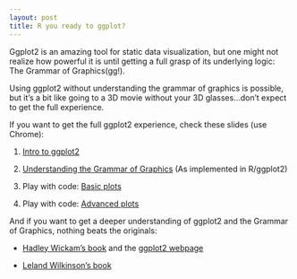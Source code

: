 ```yaml
---
layout: post
title: R you ready to ggplot?
---
```


Ggplot2 is an amazing tool for static data visualization, but one might not realize how powerful it is until getting a full grasp of its underlying logic: The Grammar of Graphics(gg!).

Using ggplot2 without understanding the grammar of graphics is possible, but it’s a bit like going to a 3D movie without your 3D glasses…don’t expect to get the full experience.

If you want to get the full ggplot2 experience, check these slides (use Chrome):

1. [Intro to ggplot2](http://tonyfujs.github.io/ggplot_post/00_gg_intro/#/)

2. [Understanding the Grammar of Graphics](http://tonyfujs.github.io/ggplot_post/01_gg_theory/#/) (As implemented in R/ggplot2)

3. Play with code: [Basic plots](http://tonyfujs.github.io/ggplot_post/02_gg_basic/#/)

4. Play with code: [Advanced plots](http://tonyfujs.github.io/ggplot_post/03_gg_advanced/#/)     


And if you want to get a deeper understanding of ggplot2 and the Grammar of Graphics, nothing beats the originals:

* [Hadley Wickam’s book](http://www.amazon.com/ggplot2-Elegant-Graphics-Data-Analysis/dp/0387981403/ref=sr_1_1?s=books&ie=UTF8&qid=1402609663&sr=1-1&keywords=hadley+wickham) and the [ggplot2 webpage](http://ggplot2.org/)

* [Leland Wilkinson’s book](http://www.amazon.com/Grammar-Graphics-Statistics-Computing/dp/0387245448)